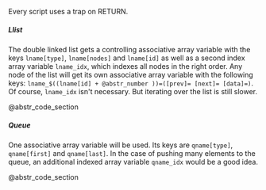Every script uses a trap on RETURN.

##### Llist

The double linked list gets a controlling associative array variable with the keys `lname[type]`, `lname[nodes]` and `lname[id]` as well as a second index array variable `lname_idx`, which indexes all nodes in the right order. Any node of the list will get its own associative array variable with the following keys: `lname_$((lname[id] + @abstr_number ))=([prev]= [next]= [data]=)`. Of course, `lname_idx` isn't necessary. But iterating over the list is still slower.

@abstr_code_section 

##### Queue

One associative array variable will be used. Its keys are `qname[type]`, `qname[first]` and `qname[last]`. In the case of pushing many elements to the queue, an additional indexed array variable `qname_idx` would be a good idea.

@abstr_code_section 
